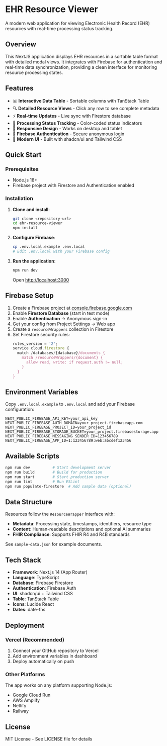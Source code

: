 # EHR Resource Viewer

A modern web application for viewing Electronic Health Record (EHR) resources with real-time processing status tracking.

## Overview

This NextJS application displays EHR resources in a sortable table format with detailed modal views. It integrates with Firebase for authentication and real-time data synchronization, providing a clean interface for monitoring resource processing states.

## Features

- 📊 **Interactive Data Table** - Sortable columns with TanStack Table
- 🔍 **Detailed Resource Views** - Click any row to see complete metadata
- ⚡ **Real-time Updates** - Live sync with Firestore database
- 🎯 **Processing Status Tracking** - Color-coded status indicators
- 📱 **Responsive Design** - Works on desktop and tablet
- 🔐 **Firebase Authentication** - Secure anonymous login
- 🎨 **Modern UI** - Built with shadcn/ui and Tailwind CSS

## Quick Start

### Prerequisites
- Node.js 18+ 
- Firebase project with Firestore and Authentication enabled

### Installation

1. **Clone and install**:
   ```bash
   git clone <repository-url>
   cd ehr-resource-viewer
   npm install
   ```

2. **Configure Firebase**:
   ```bash
   cp .env.local.example .env.local
   # Edit .env.local with your Firebase config
   ```

3. **Run the application**:
   ```bash
   npm run dev
   ```

   Open [http://localhost:3000](http://localhost:3000)

## Firebase Setup

1. Create a Firebase project at [console.firebase.google.com](https://console.firebase.google.com)
2. Enable **Firestore Database** (start in test mode)
3. Enable **Authentication** → Anonymous sign-in
4. Get your config from Project Settings → Web app
5. Create a `resourceWrappers` collection in Firestore
6. Set Firestore security rules:
   ```javascript
   rules_version = '2';
   service cloud.firestore {
     match /databases/{database}/documents {
       match /resourceWrappers/{document} {
         allow read, write: if request.auth != null;
       }
     }
   }
   ```

## Environment Variables

Copy `.env.local.example` to `.env.local` and add your Firebase configuration:

```env
NEXT_PUBLIC_FIREBASE_API_KEY=your_api_key
NEXT_PUBLIC_FIREBASE_AUTH_DOMAIN=your_project.firebaseapp.com
NEXT_PUBLIC_FIREBASE_PROJECT_ID=your_project_id
NEXT_PUBLIC_FIREBASE_STORAGE_BUCKET=your_project.firebasestorage.app
NEXT_PUBLIC_FIREBASE_MESSAGING_SENDER_ID=123456789
NEXT_PUBLIC_FIREBASE_APP_ID=1:123456789:web:abcdef123456
```

## Available Scripts

```bash
npm run dev          # Start development server
npm run build        # Build for production
npm run start        # Start production server  
npm run lint         # Run ESLint
npm run populate-firestore  # Add sample data (optional)
```

## Data Structure

Resources follow the `ResourceWrapper` interface with:

- **Metadata**: Processing state, timestamps, identifiers, resource type
- **Content**: Human-readable descriptions and optional AI summaries
- **FHIR Compliance**: Supports FHIR R4 and R4B standards

See `sample-data.json` for example documents.

## Tech Stack

- **Framework**: Next.js 14 (App Router)
- **Language**: TypeScript
- **Database**: Firebase Firestore
- **Authentication**: Firebase Auth
- **UI**: shadcn/ui + Tailwind CSS
- **Table**: TanStack Table
- **Icons**: Lucide React
- **Dates**: date-fns

## Deployment

### Vercel (Recommended)
1. Connect your GitHub repository to Vercel
2. Add environment variables in dashboard
3. Deploy automatically on push

### Other Platforms
The app works on any platform supporting Node.js:
- Google Cloud Run
- AWS Amplify  
- Netlify
- Railway

## License

MIT License - See LICENSE file for details
